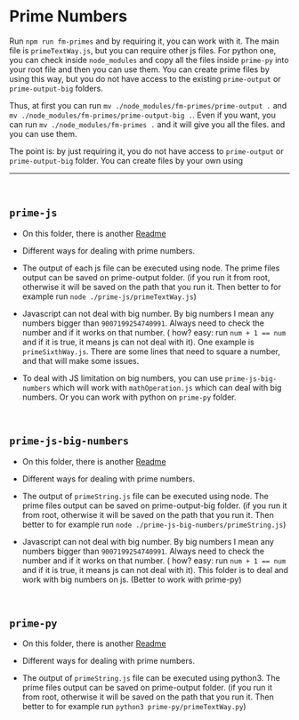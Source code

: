 # Prime Numbers

Run `npm run fm-primes` and by requiring it, you can work with it. The main file is `primeTextWay.js`, but you can require other js files. For python one, you can check inside `node_modules` and copy all the files inside `prime-py` into your root file and then you can use them. You can create prime files by using this way, but you do not have access to the existing `prime-output` or `prime-output-big` folders.

Thus, at first you can run `mv ./node_modules/fm-primes/prime-output .` and `mv ./node_modules/fm-primes/prime-output-big .`. Even if you want, you can run `mv ./node_modules/fm-primes .` and it will give you all the files. and you can use them.

The point is: by just requiring it, you do not have access to `prime-output` or `prime-output-big` folder. You can create files by your own using

<hr>
<br>

## `prime-js`

- On this folder, there is another [Readme](./prime-js/ReadMe.md)

- Different ways for dealing with prime numbers.

- The output of each js file can be executed using node. The prime files output can be saved on prime-output folder. (if you run it from root, otherwise it will be saved on the path that you run it. Then better to for example run `node ./prime-js/primeTextWay.js`)

- Javascript can not deal with big number. By big numbers I mean any numbers bigger than `9007199254740991`. Always need to check the number and if it works on that number. ( how? easy: run `num + 1 == num` and if it is true, it means js can not deal with it). One example is `primeSixthWay.js`. There are some lines that need to square a number, and that will make some issues.

- To deal with JS limitation on big numbers, you can use `prime-js-big-numbers` which will work with `mathOperation.js` which can deal with big numbers. Or you can work with python on `prime-py` folder.

<br>

## `prime-js-big-numbers`

- On this folder, there is another [Readme](./prime-js-big-numbers/ReadMe.md)

- Different ways for dealing with prime numbers.

- The output of `primeString.js` file can be executed using node. The prime files output can be saved on prime-output-big folder. (if you run it from root, otherwise it will be saved on the path that you run it. Then better to for example run `node ./prime-js-big-numbers/primeString.js`)

- Javascript can not deal with big number. By big numbers I mean any numbers bigger than `9007199254740991`. Always need to check the number and if it works on that number. ( how? easy: run `num + 1 == num` and if it is true, it means js can not deal with it). This folder is to deal and work with big numbers on js. (Better to work with prime-py)

<br>

## `prime-py`

- On this folder, there is another [Readme](./prime-py/ReadMe.md)

- Different ways for dealing with prime numbers.

- The output of `primeString.js` file can be executed using python3. The prime files output can be saved on prime-output folder. (if you run it from root, otherwise it will be saved on the path that you run it. Then better to for example run `python3 prime-py/primeTextWay.py`)
